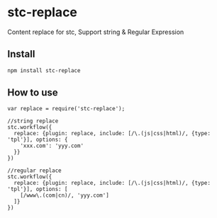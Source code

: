 # stc-replace

Content replace for stc, Support string & Regular Expression

## Install

```sh
npm install stc-replace
```

## How to use

```
var replace = require('stc-replace');

//string replace
stc.workflow({
  replace: {plugin: replace, include: [/\.(js|css|html)/, {type: 'tpl'}], options: {
    'xxx.com': 'yyy.com'
  }}
})

//regular replace
stc.workflow({
  replace: {plugin: replace, include: [/\.(js|css|html)/, {type: 'tpl'}], options: [
    [/www\.(com|cn)/, 'yyy.com']
  ]}
})
```
